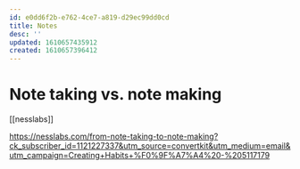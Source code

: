 ```yaml
---
id: e0dd6f2b-e762-4ce7-a819-d29ec99dd0cd
title: Notes
desc: ''
updated: 1610657435912
created: 1610657396412
---
```



# Note taking vs. note making 

[[nesslabs]]

https://nesslabs.com/from-note-taking-to-note-making?ck_subscriber_id=1121227337&utm_source=convertkit&utm_medium=email&utm_campaign=Creating+Habits+%F0%9F%A7%A4%20-%205117179